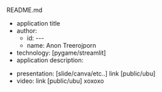 README.md
- application title
- author: 
  * id: ---
  * name: Anon Treerojporn
- technology: [pygame/streamlit]
- application description:

* presentation: [slide/canva/etc..] link [public/ubu]
* video: link [public/ubu]
 xoxoxo
